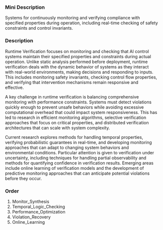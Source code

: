 ### Mini Description

Systems for continuously monitoring and verifying compliance with specified properties during operation, including real-time checking of safety constraints and control invariants.

### Description

Runtime Verification focuses on monitoring and checking that AI control systems maintain their specified properties and constraints during actual operation. Unlike static analysis performed before deployment, runtime verification deals with the dynamic behavior of systems as they interact with real-world environments, making decisions and responding to inputs. This includes monitoring safety invariants, checking control flow properties, and verifying that intervention mechanisms remain responsive and effective.

A key challenge in runtime verification is balancing comprehensive monitoring with performance constraints. Systems must detect violations quickly enough to prevent unsafe behaviors while avoiding excessive computational overhead that could impact system responsiveness. This has led to research in efficient monitoring algorithms, selective verification approaches that focus on critical properties, and distributed verification architectures that can scale with system complexity.

Current research explores methods for handling temporal properties, verifying probabilistic guarantees in real-time, and developing monitoring approaches that can adapt to changing system behaviors and environmental conditions. Particular attention is given to verification under uncertainty, including techniques for handling partial observability and methods for quantifying confidence in verification results. Emerging areas include online learning of verification models and the development of predictive monitoring approaches that can anticipate potential violations before they occur.

### Order

1. Monitor_Synthesis
2. Temporal_Logic_Checking
3. Performance_Optimization
4. Violation_Recovery
5. Online_Learning
